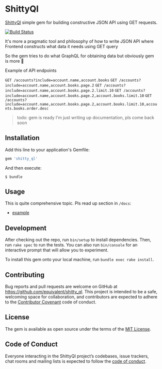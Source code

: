 # ShittyQl

[ShittyQl](https://github.com/equivalent/shitty_ql) simple gem for building constructive JSON API using GET requests.

[![Build Status](https://travis-ci.org/equivalent/shitty_ql.svg?branch=master)](https://travis-ci.org/equivalent/shitty_ql)


It's more a pragmatic tool and philosophy of how to write JSON API where
Frontend constructs what data it needs using GET query

So the gem tries to do what GraphQL for obtaining data but obviously gem is more :hankey:


Example of API endpoints

`GET /accounts?include=account.name,account.books`
`GET /accounts?include=account.name,account.books.page.2`
`GET /accounts?include=account.name,account.books.page.2.limit.10`
`GET /accounts?include=account.name,account.books.page.2,account.books.limit.10`
`GET /accounts?include=account.name,account.books.page.2,account.books.limit.10,accounts.books.order.desc`


> todo:  gem is ready I'm just writing up documentation, pls come back
> soon



## Installation

Add this line to your application's Gemfile:

```ruby
gem 'shitty_ql'
```

And then execute:

    $ bundle

## Usage

This is quite comprehensive topic. Pls read up section in `/docs`:

* [example](https://github.com/equivalent/shitty_ql/blob/master/docs/example.md)



## Development

After checking out the repo, run `bin/setup` to install dependencies. Then, run `rake spec` to run the tests. You can also run `bin/console` for an interactive prompt that will allow you to experiment.

To install this gem onto your local machine, run `bundle exec rake install`.


## Contributing

Bug reports and pull requests are welcome on GitHub at https://github.com/equivalent/shitty_ql. This project is intended to be a safe, welcoming space for collaboration, and contributors are expected to adhere to the [Contributor Covenant](http://contributor-covenant.org) code of conduct.

## License

The gem is available as open source under the terms of the [MIT License](https://opensource.org/licenses/MIT).

## Code of Conduct

Everyone interacting in the ShittyQl project’s codebases, issue trackers, chat rooms and mailing lists is expected to follow the [code of conduct](https://github.com/equivalent/shitty_ql/blob/master/CODE_OF_CONDUCT.md).

